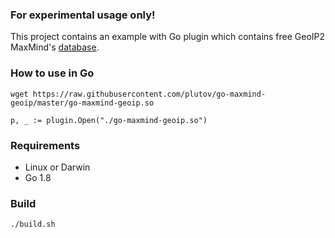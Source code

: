 ### For experimental usage only!

This project contains an example with Go plugin which contains free GeoIP2 MaxMind's [database](http://dev.maxmind.com/geoip/geoip2/geolite2/).

### How to use in Go

```
wget https://raw.githubusercontent.com/plutov/go-maxmind-geoip/master/go-maxmind-geoip.so
```

```
p, _ := plugin.Open("./go-maxmind-geoip.so")  
```

### Requirements

 - Linux or Darwin
 - Go 1.8

### Build

```
./build.sh
```